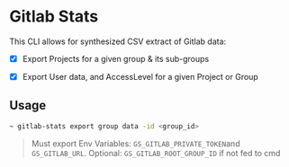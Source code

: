 # Gitlab Stats

This CLI allows for synthesized CSV extract of Gitlab data:

- [x] Export Projects for a given group & its sub-groups
- [x] Export User data, and AccessLevel for a given Project or Group


## Usage

```bash
~ gitlab-stats export group data -id <group_id> 
```

> Must export Env Variables: `GS_GITLAB_PRIVATE_TOKEN`and `GS_GITLAB_URL`. Optional: `GS_GITLAB_ROOT_GROUP_ID` if not fed to cmd
